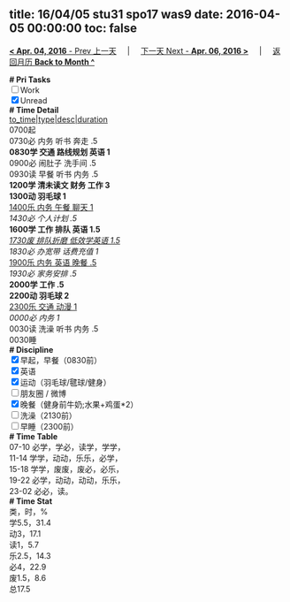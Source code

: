 title: 16/04/05 stu31 spo17 was9
date: 2016-04-05 00:00:00
toc: false
---
[**< Apr. 04, 2016** - Prev 上一天](/lifelogs/2016/04/d04.html) &nbsp; &nbsp; | &nbsp; &nbsp; [下一天 Next - **Apr. 06, 2016 >**](/lifelogs/2016/04/d06.html) &nbsp; &nbsp; |  &nbsp; &nbsp; [返回月历 **Back to Month ^**](/lifelogs/2016/04/index.html)
<br/><div><b># Pri Tasks</b></div><div><input type="checkbox"/>Work</div><div><input checked="true" type="checkbox"/>Unread</div><div><b># Time Detail</b></div><div><u>to_time|type|desc|duration</u></div><div>0700起</div><div>0730必 内务 听书 奔走 .5</div><div><b>0830学 交通 路线规划 英语 1</b></div><div>0900必 闹肚子 洗手间 .5</div><div>0930读 早餐 听书 内务 .5</div><div><b>1200学 清未读文 财务 工作 3</b></div><div><b>1300动 羽毛球 1</b></div><div><u>1400乐 内务 午餐 聊天 1</u></div><div><i>1430必 个人计划 .5</i></div><div><b>1600学 工作 排队 英语 1.5</b></div><div><u><i>1730废 排队折磨 低效学英语 1.5</i></u></div><div><i>1830必 办宽带 话费充值 1</i></div><div><u>1900乐 内务 英语 晚餐 .5</u></div><div><i>1930必 家务安排 .5</i></div><div><b>2000学 工作 .5</b></div><div><b>2200动 羽毛球 2</b></div><div><u>2300乐 交通 动漫 1</u></div><div><i>0000必 内务 1</i></div><div>0030读 洗澡 听书 内务 .5</div><div>0030睡</div><div><b># Discipline</b></div><div><input checked="true" type="checkbox"/>早起，早餐（0830前）</div><div><input checked="true" type="checkbox"/>英语</div><div><input checked="true" type="checkbox"/>运动（羽毛球/毽球/健身）</div><div><input type="checkbox"/>朋友圈 / 微博</div><div><input checked="true" type="checkbox"/>晚餐（健身前牛奶;水果+鸡蛋*2）</div><div><input type="checkbox"/>洗澡（2130前）</div><div><input type="checkbox"/>早睡（2300前）</div><div><b># Time Table</b></div><div>07-10 必学，学必，读学，学学，</div><div>11-14 学学，动动，乐乐，必学，</div><div>15-18 学学，废废，废必，必乐，</div><div>19-22 必学，动动，动动，乐乐，</div><div>23-02 必必，读。</div><div><b># Time Stat</b></div><div>类，时，%</div><div>学5.5，31.4</div><div>动3，17.1</div><div>读1，5.7</div><div>乐2.5，14.3</div><div>必4，22.9</div><div>废1.5，8.6</div><div>总17.5</div>